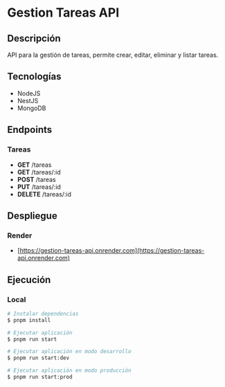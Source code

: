 # Gestion Tareas API

## Descripción

API para la gestión de tareas, permite crear, editar, eliminar y listar tareas.

## Tecnologías

- NodeJS
- NestJS
- MongoDB

## Endpoints

### Tareas

- **GET** /tareas
- **GET** /tareas/:id
- **POST** /tareas
- **PUT** /tareas/:id
- **DELETE** /tareas/:id

## Despliegue

### Render

- [https://gestion-tareas-api.onrender.com](https://gestion-tareas-api.onrender.com)

## Ejecución

### Local

```bash
# Instalar dependencias
$ pnpm install

# Ejecutar aplicación
$ pnpm run start

# Ejecutar aplicación en modo desarrollo
$ pnpm run start:dev

# Ejecutar aplicación en modo producción
$ pnpm run start:prod
```
